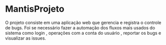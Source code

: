# MantisProjeto
O projeto consiste em uma aplicação web que gerencia e registra o controle de bugs. 
Foi se necessário fazer a automação dos fluxos mais usados do sistema como login , operações com a conta do usuário , reportar os bugs e visualizar as issues.
